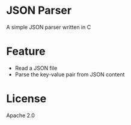# JSON Parser
A simple JSON parser written in C

# Feature
- Read a JSON file
- Parse the key-value pair from JSON content

# License
Apache 2.0
 
